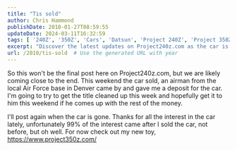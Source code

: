```yaml
---
title: "Tis sold"
author: Chris Hammond
publishDate: 2010-01-27T08:59:55
updateDate: 2024-03-11T16:32:59
tags: [ '240Z', '350Z', 'Cars', 'Datsun', 'Project 240Z', 'Project 350Z', 'Project240z', 'Project240Zcom', 'Project350z', 'Project350zcom' ]
excerpt: "Discover the latest updates on Project240z.com as the car is close to being sold! Stay tuned for more details and check out the new toy at project350z.com."
url: /2010/tis-sold  # Use the generated URL with year
---
```

<p>So this won't be the final post here on Project240z.com, but we are likely coming close to the end. This weekend the car sold, an airman from the local Air Force base in Denver came by and gave me a deposit for the car. I'm going to try to get the title cleaned up this week and hopefully get it to him this weekend if he comes up with the rest of the money.</p>  <p>I'll post again when the car is gone. Thanks for all the interest in the car lately, unfortunately 99% of the interest came after I sold the car, not before, but oh well. For now check out my new toy, <a href="https://www.project350z.com/">https://www.project350z.com/</a></p> 

